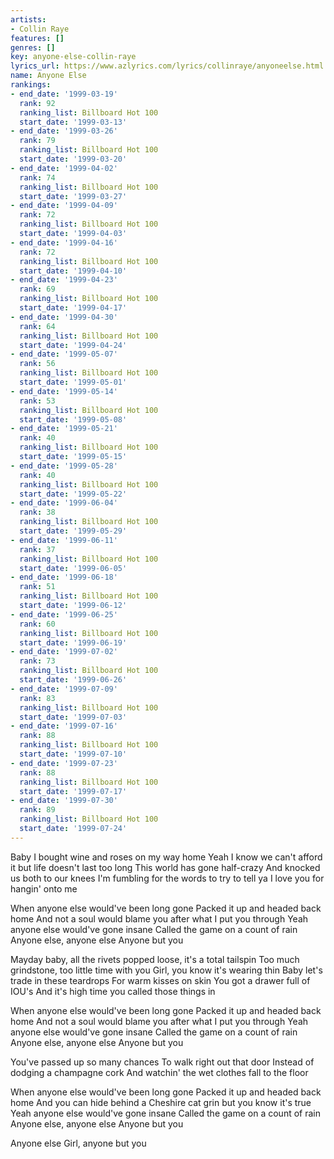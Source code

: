 ```yaml
---
artists:
- Collin Raye
features: []
genres: []
key: anyone-else-collin-raye
lyrics_url: https://www.azlyrics.com/lyrics/collinraye/anyoneelse.html
name: Anyone Else
rankings:
- end_date: '1999-03-19'
  rank: 92
  ranking_list: Billboard Hot 100
  start_date: '1999-03-13'
- end_date: '1999-03-26'
  rank: 79
  ranking_list: Billboard Hot 100
  start_date: '1999-03-20'
- end_date: '1999-04-02'
  rank: 74
  ranking_list: Billboard Hot 100
  start_date: '1999-03-27'
- end_date: '1999-04-09'
  rank: 72
  ranking_list: Billboard Hot 100
  start_date: '1999-04-03'
- end_date: '1999-04-16'
  rank: 72
  ranking_list: Billboard Hot 100
  start_date: '1999-04-10'
- end_date: '1999-04-23'
  rank: 69
  ranking_list: Billboard Hot 100
  start_date: '1999-04-17'
- end_date: '1999-04-30'
  rank: 64
  ranking_list: Billboard Hot 100
  start_date: '1999-04-24'
- end_date: '1999-05-07'
  rank: 56
  ranking_list: Billboard Hot 100
  start_date: '1999-05-01'
- end_date: '1999-05-14'
  rank: 53
  ranking_list: Billboard Hot 100
  start_date: '1999-05-08'
- end_date: '1999-05-21'
  rank: 40
  ranking_list: Billboard Hot 100
  start_date: '1999-05-15'
- end_date: '1999-05-28'
  rank: 40
  ranking_list: Billboard Hot 100
  start_date: '1999-05-22'
- end_date: '1999-06-04'
  rank: 38
  ranking_list: Billboard Hot 100
  start_date: '1999-05-29'
- end_date: '1999-06-11'
  rank: 37
  ranking_list: Billboard Hot 100
  start_date: '1999-06-05'
- end_date: '1999-06-18'
  rank: 51
  ranking_list: Billboard Hot 100
  start_date: '1999-06-12'
- end_date: '1999-06-25'
  rank: 60
  ranking_list: Billboard Hot 100
  start_date: '1999-06-19'
- end_date: '1999-07-02'
  rank: 73
  ranking_list: Billboard Hot 100
  start_date: '1999-06-26'
- end_date: '1999-07-09'
  rank: 83
  ranking_list: Billboard Hot 100
  start_date: '1999-07-03'
- end_date: '1999-07-16'
  rank: 88
  ranking_list: Billboard Hot 100
  start_date: '1999-07-10'
- end_date: '1999-07-23'
  rank: 88
  ranking_list: Billboard Hot 100
  start_date: '1999-07-17'
- end_date: '1999-07-30'
  rank: 89
  ranking_list: Billboard Hot 100
  start_date: '1999-07-24'
---
```


Baby I bought wine and roses on my way home
Yeah I know we can't afford it but life doesn't last too long
This world has gone half-crazy
And knocked us both to our knees
I'm fumbling for the words to try to tell ya
I love you for hangin' onto me

When anyone else would've been long gone
Packed it up and headed back home
And not a soul would blame you after what I put you through
Yeah anyone else would've gone insane
Called the game on a count of rain
Anyone else, anyone else
Anyone but you

Mayday baby, all the rivets popped loose, it's a total tailspin
Too much grindstone, too little time with you
Girl, you know it's wearing thin
Baby let's trade in these teardrops
For warm kisses on skin
You got a drawer full of IOU's
And it's high time you called those things in

When anyone else would've been long gone
Packed it up and headed back home
And not a soul would blame you after what I put you through
Yeah anyone else would've gone insane
Called the game on a count of rain
Anyone else, anyone else
Anyone but you

You've passed up so many chances
To walk right out that door
Instead of dodging a champagne cork
And watchin' the wet clothes fall to the floor

When anyone else would've been long gone
Packed it up and headed back home
And you can hide behind a Cheshire cat grin but you know it's true
Yeah anyone else would've gone insane
Called the game on a count of rain
Anyone else, anyone else
Anyone but you

Anyone else
Girl, anyone but you



